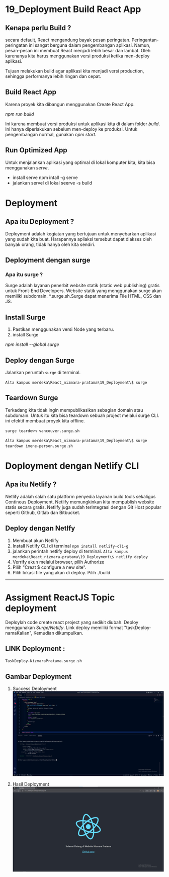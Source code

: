 # 19_Deployment Build React App

## Kenapa perlu Build ?

secara default, React mengandung bayak pesan peringatan. Peringantan-peringatan ini sangat berguna dalam pengembangan aplikasi. Namun, pesan-pesan ini membuat React menjadi lebih besar dan lambat. Oleh karenanya kita harus menggunakan versi produksi ketika men-deploy aplikasi. 

Tujuan melakukan build agar aplikasi kita menjadi versi production, sehingga performanya lebih ringan dan cepat.

## Build React App

Karena proyek kita dibangun menggunakan Create React App.

*npm run build*

Ini karena membuat versi produksi untuk aplikasi kita di dalam folder _build_. Ini hanya diperlakukan sebelum men-deploy ke produksi. Untuk pengembangan normal, gunakan *npm start*.

## Run Optimized App

Untuk menjalankan aplikasi yang optimal di lokal komputer kita, kita bisa menggunakan _serve_.

- install serve npm intall -g serve
- jalankan servel di lokal seerve -s build

# Deployment

## Apa itu Deployment ?

Deployment adalah kegiatan yang bertujuan untuk menyebarkan aplikasi yang sudah kita buat. Harapannya apliaksi tersebut dapat diakses oleh banyak orang, tidak hanya oleh kita sendiri.

## Deployment dengan surge

### Apa itu surge ?

Surge adalah layanan penerbit website statik (static web publishing) gratis untuk Front-End Developers. Website statik yang menggunakan surge akan memiliki subdomain. *.surge.sh.Surge dapat menerima File HTML, CSS dan JS.

## Install Surge

1. Pastikan menggunakan versi Node yang terbaru.
2. install Surge

_npm install --global surge_

## Deploy dengan Surge

Jalankan peruntah `surge` di terminal.

`Alta kampus merdeka\React_nizmara-pratama\19_Deployment\$ surge`

## Teardown Surge

Terkadang kita tidak ingin mempublikasikan sebagian domain atau subdomain. Untuk itu kita bisa teardown sebuah project melalui surge CLI. ini efektif membuat proyek kita offline.

`surge teardown vancouver.surge.sh`

`Alta kampus merdeka\React_nizmara-pratama\19_Deployment\$ surge teardown imene-person.surge.sh`

# Doployment dengan Netlify CLI

## Apa itu Netlify ?

Netlify adalah salah satu platform penyedia layanan build tools sekaligus Continous Deployment. Netlify memungkinkan kita mempublish website statis secara gratis. Netlify juga sudah terintegrasi dengan Git Host popular seperti Github, Gitlab dan Bitbucket.

## Deploy dengan Netlfy

1. Membuat akun Netlify
2. Install Netlify CLI di terminal 
    `npm install netlify-cli-g`
3. jalankan perintah netlify deploy di terminal.
    `Alta kampus merdeka\React_nizmara-pratama\19_Deployment\$ netlify deploy`
4. Verrify akun melalui browser, pilih Authorize
5. Pilih "Creat $ configure a new site".
6. Pilih lokasi file yang akan di deploy. Pilih ./build.

--------------------------------------------------------------------------------------------------------------------------------------------------------------------------------------------------

# Assigment ReactJS Topic deployment

Deploylah code create react project yang sedikit diubah. Deploy menggunakan _Surge/Netlify_. Link deploy memiliki format "taskDeploy-namaKalian", Kemudian dikumpulkan.

## LINK Deployment :
`TaskDeploy-NizmaraPratama.surge.sh`

## Gambar Deployment

1. Success Deployment
   ![image](img/Success-Published.jpg)

2. Hasil Deployment
   ![image](img/Hasil-Deployment.jpg)